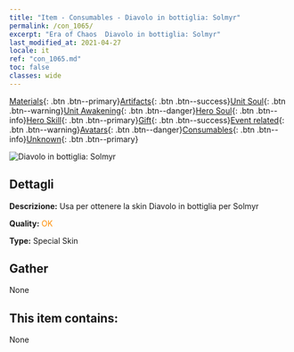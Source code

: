 ```yaml
---
title: "Item - Consumables - Diavolo in bottiglia: Solmyr"
permalink: /con_1065/
excerpt: "Era of Chaos  Diavolo in bottiglia: Solmyr"
last_modified_at: 2021-04-27
locale: it
ref: "con_1065.md"
toc: false
classes: wide
---
```

 [Materials](/ItemsIT/){: .btn .btn--primary}[Artifacts](/ItemsIT/Artifacts/){: .btn .btn--success}[Unit Soul](/ItemsIT/UnitSoul/){: .btn .btn--warning}[Unit Awakening](/ItemsIT/UnitAwakening/){: .btn .btn--danger}[Hero Soul](/ItemsIT/HeroSoul/){: .btn .btn--info}[Hero Skill](/ItemsIT/HeroSkill/){: .btn .btn--primary}[Gift](/ItemsIT/Gift/){: .btn .btn--success}[Event related](/ItemsIT/Events/){: .btn .btn--warning}[Avatars](/ItemsIT/Avatars/){: .btn .btn--danger}[Consumables](/ItemsIT/Consumables/){: .btn .btn--info}[Unknown](/ItemsIT/Unknown/){: .btn .btn--primary}

 ![Diavolo in bottiglia: Solmyr](/images/h/h_Solmyr2.jpg)

## Dettagli
 **Descrizione:** Usa per ottenere la skin Diavolo in bottiglia per Solmyr

 **Quality:** <span style="color: #FF8C00">OK</span>

 **Type:** Special Skin

## Gather

  None

## This item contains:

  None

